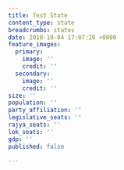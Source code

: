 ```yaml
---
title: Test State
content_type: state
breadcrumbs: states
date: 2018-10-04 17:07:28 +0000
feature_images:
  primary:
    image: ''
    credit: ''
  secondary:
    image: ''
    credit: ''
size: ''
population: ''
party_affiliation: ''
legislative_seats: ''
rajya_seats: ''
lok_seats: ''
gdp: ''
published: false

---
```

